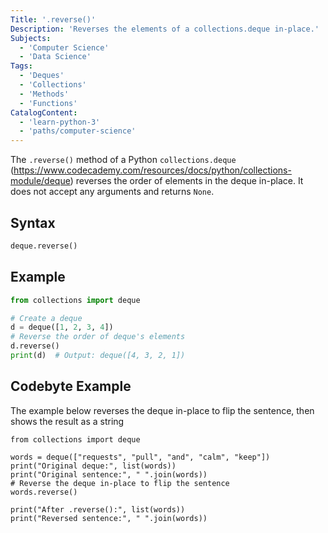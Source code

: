 ```yaml
---
Title: '.reverse()'
Description: 'Reverses the elements of a collections.deque in-place.'
Subjects:
  - 'Computer Science'
  - 'Data Science'
Tags:
  - 'Deques'
  - 'Collections'
  - 'Methods'
  - 'Functions'
CatalogContent:
  - 'learn-python-3'
  - 'paths/computer-science'
---
```


The `.reverse()` method of a Python `collections.deque` (https://www.codecademy.com/resources/docs/python/collections-module/deque) reverses the order of elements in the deque in-place. It does not accept any arguments and returns `None`.

## Syntax

```py
deque.reverse()
```
## Example

```python
from collections import deque

# Create a deque
d = deque([1, 2, 3, 4])
# Reverse the order of deque's elements
d.reverse()
print(d)  # Output: deque([4, 3, 2, 1])
```

## Codebyte Example

The example below reverses the deque in-place to flip the sentence, then shows the result as a string

```codebyte/python
from collections import deque

words = deque(["requests", "pull", "and", "calm", "keep"])
print("Original deque:", list(words))
print("Original sentence:", " ".join(words))
# Reverse the deque in-place to flip the sentence
words.reverse()

print("After .reverse():", list(words))
print("Reversed sentence:", " ".join(words))
```
